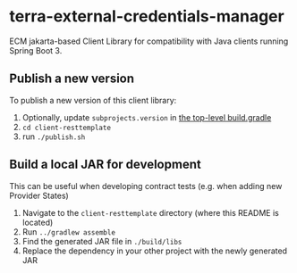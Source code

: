 # terra-external-credentials-manager
ECM jakarta-based Client Library for compatibility with Java clients running Spring Boot 3.

## Publish a new version
To publish a new version of this client library:

1. Optionally, update `subprojects.version` in [the top-level build.gradle](../build.gradle)
2. `cd client-resttemplate`
3. run `./publish.sh`

## Build a local JAR for development
This can be useful when developing contract tests (e.g. when adding new Provider States)

1. Navigate to the `client-resttemplate` directory (where this README is located)
2. Run `../gradlew assemble`
3. Find the generated JAR file in `./build/libs`
4. Replace the dependency in your other project with the newly generated JAR
